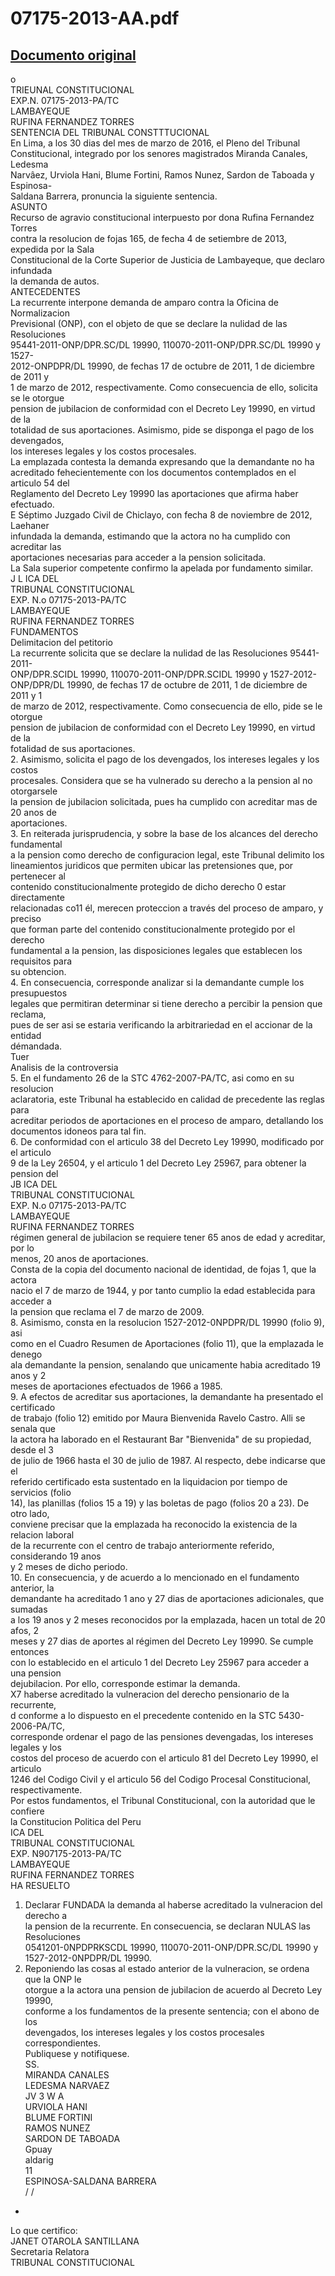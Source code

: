
07175-2013-AA.pdf
=================
  
[Documento original](https://tc.gob.pe/jurisprudencia/2016/07175-2013-AA.pdf)  
---  
o  
TRIEUNAL CONSTITUCIONAL  
EXP.N. 07175-2013-PA/TC  
LAMBAYEQUE  
RUFINA FERNANDEZ TORRES  
SENTENCIA DEL TRIBUNAL CONSTTTUCIONAL  
En Lima, a los 30 dias del mes de marzo de 2016, el Pleno del Tribunal  
Constitucional, integrado por los senores magistrados Miranda Canales, Ledesma  
Narvâez, Urviola Hani, Blume Fortini, Ramos Nunez, Sardon de Taboada y Espinosa-  
Saldana Barrera, pronuncia la siguiente sentencia.  
ASUNTO  
Recurso de agravio constitucional interpuesto por dona Rufina Fernandez Torres  
contra la resolucion de fojas 165, de fecha 4 de setiembre de 2013, expedida por la Sala  
Constitucional de la Corte Superior de Justicia de Lambayeque, que declaro infundada  
la demanda de autos.  
ANTECEDENTES  
La recurrente interpone demanda de amparo contra la Oficina de Normalizacion  
Previsional (ONP), con el objeto de que se declare la nulidad de las Resoluciones  
95441-2011-ONP/DPR.SC/DL 19990, 110070-2011-ONP/DPR.SC/DL 19990 y 1527-  
2012-ONPDPR/DL 19990, de fechas 17 de octubre de 2011, 1 de diciembre de 2011 y  
1 de marzo de 2012, respectivamente. Como consecuencia de ello, solicita se le otorgue  
pension de jubilacion de conformidad con el Decreto Ley 19990, en virtud de la  
totalidad de sus aportaciones. Asimismo, pide se disponga el pago de los devengados,  
los intereses legales y los costos procesales.  
La emplazada contesta la demanda expresando que la demandante no ha  
acreditado fehecientemente con los documentos contemplados en el articulo 54 del  
Reglamento del Decreto Ley 19990 las aportaciones que afirma haber efectuado.  
E Séptimo Juzgado Civil de Chiclayo, con fecha 8 de noviembre de 2012,  
Laehaner  
infundada la demanda, estimando que la actora no ha cumplido con acreditar las  
aportaciones necesarias para acceder a la pension solicitada.  
La Sala superior competente confirmo la apelada por fundamento similar.  
J L ICA DEL  
TRIBUNAL CONSTITUCIONAL  
EXP. N.o 07175-2013-PA/TC  
LAMBAYEQUE  
RUFINA FERNANDEZ TORRES  
FUNDAMENTOS  
Delimitacion del petitorio  
La recurrente solicita que se declare la nulidad de las Resoluciones 95441-2011-  
ONP/DPR.SCIDL 19990, 110070-2011-ONP/DPR.SCIDL 19990 y 1527-2012-  
ONP/DPR/DL 19990, de fechas 17 de octubre de 2011, 1 de diciembre de 2011 y 1  
de marzo de 2012, respectivamente. Como consecuencia de ello, pide se le otorgue  
pension de jubilacion de conformidad con el Decreto Ley 19990, en virtud de la  
fotalidad de sus aportaciones.  
2. Asimismo, solicita el pago de los devengados, los intereses legales y los costos  
procesales. Considera que se ha vulnerado su derecho a la pension al no otorgarsele  
la pension de jubilacion solicitada, pues ha cumplido con acreditar mas de 20 anos de  
aportaciones.  
3. En reiterada jurisprudencia, y sobre la base de los alcances del derecho fundamental  
a la pension como derecho de configuracion legal, este Tribunal delimito los  
lineamientos juridicos que permiten ubicar las pretensiones que, por pertenecer al  
contenido constitucionalmente protegido de dicho derecho 0 estar directamente  
relacionadas co11 él, merecen proteccion a través del proceso de amparo, y preciso  
que forman parte del contenido constitucionalmente protegido por el derecho  
fundamental a la pension, las disposiciones legales que establecen los requisitos para  
su obtencion.  
4. En consecuencia, corresponde analizar si la demandante cumple los presupuestos  
legales que permitiran determinar si tiene derecho a percibir la pension que reclama,  
pues de ser asi se estaria verificando la arbitrariedad en el accionar de la entidad  
démandada.  
Tuer  
Analisis de la controversia  
5. En el fundamento 26 de la STC 4762-2007-PA/TC, asi como en su resolucion  
aclaratoria, este Tribunal ha establecido en calidad de precedente las reglas para  
acreditar periodos de aportaciones en el proceso de amparo, detallando los  
documentos idoneos para tal fin.  
6. De conformidad con el articulo 38 del Decreto Ley 19990, modificado por el articulo  
9 de la Ley 26504, y el articulo 1 del Decreto Ley 25967, para obtener la pension del  
JB ICA DEL  
TRIBUNAL CONSTITUCIONAL  
EXP. N.o 07175-2013-PA/TC  
LAMBAYEQUE  
RUFINA FERNANDEZ TORRES  
régimen general de jubilacion se requiere tener 65 anos de edad y acreditar, por lo  
menos, 20 anos de aportaciones.  
Consta de la copia del documento nacional de identidad, de fojas 1, que la actora  
nacio el 7 de marzo de 1944, y por tanto cumplio la edad establecida para acceder a  
la pension que reclama el 7 de marzo de 2009.  
8. Asimismo, consta en la resolucion 1527-2012-0NPDPR/DL 19990 (folio 9), asi  
como en el Cuadro Resumen de Aportaciones (folio 11), que la emplazada le denego  
ala demandante la pension, senalando que unicamente habia acreditado 19 anos y 2  
meses de aportaciones efectuados de 1966 a 1985.  
9. A efectos de acreditar sus aportaciones, la demandante ha presentado el certificado  
de trabajo (folio 12) emitido por Maura Bienvenida Ravelo Castro. Alli se senala que  
la actora ha laborado en el Restaurant Bar "Bienvenida" de su propiedad, desde el 3  
de julio de 1966 hasta el 30 de julio de 1987. Al respecto, debe indicarse que el  
referido certificado esta sustentado en la liquidacion por tiempo de servicios (folio  
14), las planillas (folios 15 a 19) y las boletas de pago (folios 20 a 23). De otro lado,  
conviene precisar que la emplazada ha reconocido la existencia de la relacion laboral  
de la recurrente con el centro de trabajo anteriormente referido, considerando 19 anos  
y 2 meses de dicho periodo.  
10. En consecuencia, y de acuerdo a lo mencionado en el fundamento anterior, la  
demandante ha acreditado 1 ano y 27 dias de aportaciones adicionales, que sumadas  
a los 19 anos y 2 meses reconocidos por la emplazada, hacen un total de 20 afos, 2  
meses y 27 dias de aportes al régimen del Decreto Ley 19990. Se cumple entonces  
con lo establecido en el articulo 1 del Decreto Ley 25967 para acceder a una pension  
dejubilacion. Por ello, corresponde estimar la demanda.  
X7 haberse acreditado la vulneracion del derecho pensionario de la recurrente,  
d conforme a lo dispuesto en el precedente contenido en la STC 5430-2006-PA/TC,  
corresponde ordenar el pago de las pensiones devengadas, los intereses legales y los  
costos del proceso de acuerdo con el articulo 81 del Decreto Ley 19990, el articulo  
1246 del Codigo Civil y el articulo 56 del Codigo Procesal Constitucional,  
respectivamente.  
Por estos fundamentos, el Tribunal Constitucional, con la autoridad que le confiere  
la Constitucion Politica del Peru  
ICA DEL  
TRIBUNAL CONSTITUCIONAL  
EXP. N907175-2013-PA/TC  
LAMBAYEQUE  
RUFINA FERNANDEZ TORRES  
HA RESUELTO  
1. Declarar FUNDADA la demanda al haberse acreditado la vulneracion del derecho a  
la pension de la recurrente. En consecuencia, se declaran NULAS las Resoluciones  
0541201-0NPDPRKSCDL 19990, 110070-2011-ONP/DPR.SC/DL 19990 y  
1527-2012-0NPDPR/DL 19990.  
2. Reponiendo las cosas al estado anterior de la vulneracion, se ordena que la ONP le  
otorgue a la actora una pension de jubilacion de acuerdo al Decreto Ley 19990,  
conforme a los fundamentos de la presente sentencia; con el abono de los  
devengados, los intereses legales y los costos procesales correspondientes.  
Publiquese y notifiquese.  
SS.  
MIRANDA CANALES  
LEDESMA NARVAEZ  
JV 3 W A  
URVIOLA HANI  
BLUME FORTINI  
RAMOS NUNEZ  
SARDON DE TABOADA  
Gpuay  
aldarig  
11   
ESPINOSA-SALDANA BARRERA  
/ /  
-  
Lo que certifico:  
JANET OTAROLA SANTILLANA  
Secretaria Relatora  
TRIBUNAL CONSTITUCIONAL